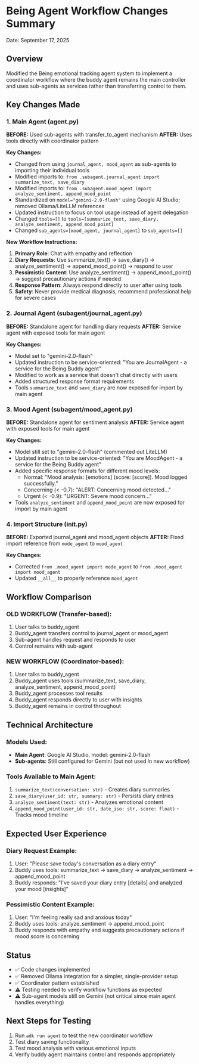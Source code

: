 # Being Agent Workflow Changes Summary
Date: September 17, 2025

## Overview
Modified the Being emotional tracking agent system to implement a coordinator workflow where the buddy agent remains the main controller and uses sub-agents as services rather than transferring control to them.

## Key Changes Made

### 1. Main Agent (agent.py)
**BEFORE:** Used sub-agents with transfer_to_agent mechanism
**AFTER:** Uses tools directly with coordinator pattern

**Key Changes:**
- Changed from using `journal_agent, mood_agent` as sub-agents to importing their individual tools
- Modified imports to: `from .subagent.journal_agent import summarize_text, save_diary`
- Modified imports to: `from .subagent.mood_agent import analyze_sentiment, append_mood_point`
 - Standardized on `model="gemini-2.0-flash"` using Google AI Studio; removed Ollama/LiteLLM references
- Updated instruction to focus on tool usage instead of agent delegation
- Changed `tools=[]` to `tools=[summarize_text, save_diary, analyze_sentiment, append_mood_point]`
- Changed `sub_agents=[mood_agent, journal_agent]` to `sub_agents=[]`

**New Workflow Instructions:**
1. **Primary Role**: Chat with empathy and reflection
2. **Diary Requests**: Use summarize_text() → save_diary() → analyze_sentiment() → append_mood_point() → respond to user
3. **Pessimistic Content**: Use analyze_sentiment() → append_mood_point() → suggest precautionary actions if needed
4. **Response Pattern**: Always respond directly to user after using tools
5. **Safety**: Never provide medical diagnosis, recommend professional help for severe cases

### 2. Journal Agent (subagent/journal_agent.py)
**BEFORE:** Standalone agent for handling diary requests
**AFTER:** Service agent with exposed tools for main agent

**Key Changes:**
- Model set to "gemini-2.0-flash"
- Updated instruction to be service-oriented: "You are JournalAgent - a service for the Being Buddy agent"
- Modified to work as a service that doesn't chat directly with users
- Added structured response format requirements
- Tools `summarize_text` and `save_diary` are now exposed for import by main agent

### 3. Mood Agent (subagent/mood_agent.py)
**BEFORE:** Standalone agent for sentiment analysis
**AFTER:** Service agent with exposed tools for main agent

**Key Changes:**
- Model still set to "gemini-2.0-flash" (commented out LiteLLM)
- Updated instruction to be service-oriented: "You are MoodAgent - a service for the Being Buddy agent"
- Added specific response formats for different mood levels:
  - Normal: "Mood analysis: [emotions] (score: [score]). Mood logged successfully."
  - Concerning (< -0.7): "ALERT: Concerning mood detected..."
  - Urgent (< -0.9): "URGENT: Severe mood concern..."
- Tools `analyze_sentiment` and `append_mood_point` are now exposed for import by main agent

### 4. Import Structure (__init__.py)
**BEFORE:** Exported journal_agent and mood_agent objects
**AFTER:** Fixed import reference from `mode_agent` to `mood_agent`

**Key Changes:**
- Corrected `from .mood_agent import mode_agent` to `from .mood_agent import mood_agent`
- Updated `__all__` to properly reference `mood_agent`

## Workflow Comparison

### OLD WORKFLOW (Transfer-based):
1. User talks to buddy_agent
2. Buddy_agent transfers control to journal_agent or mood_agent
3. Sub-agent handles request and responds to user
4. Control remains with sub-agent

### NEW WORKFLOW (Coordinator-based):
1. User talks to buddy_agent
2. Buddy_agent uses tools (summarize_text, save_diary, analyze_sentiment, append_mood_point)
3. Buddy_agent processes tool results
4. Buddy_agent responds directly to user with insights
5. Buddy_agent remains in control throughout

## Technical Architecture

### Models Used:
- **Main Agent**: Google AI Studio, model: gemini-2.0-flash
- **Sub-agents**: Still configured for Gemini (but not used in new workflow)

### Tools Available to Main Agent:
1. `summarize_text(conversation: str)` - Creates diary summaries
2. `save_diary(user_id: str, summary: str)` - Persists diary entries
3. `analyze_sentiment(text: str)` - Analyzes emotional content
4. `append_mood_point(user_id: str, date_iso: str, score: float)` - Tracks mood timeline

## Expected User Experience

### Diary Request Example:
1. User: "Please save today's conversation as a diary entry"
2. Buddy uses tools: summarize_text → save_diary → analyze_sentiment → append_mood_point
3. Buddy responds: "I've saved your diary entry [details] and analyzed your mood [insights]"

### Pessimistic Content Example:
1. User: "I'm feeling really sad and anxious today"
2. Buddy uses tools: analyze_sentiment → append_mood_point
3. Buddy responds with empathy and suggests precautionary actions if mood score is concerning

## Status
- ✅ Code changes implemented
- ✅ Removed Ollama integration for a simpler, single-provider setup
- ✅ Coordinator pattern established
- ⚠️ Testing needed to verify workflow functions as expected
- ⚠️ Sub-agent models still on Gemini (not critical since main agent handles everything)

## Next Steps for Testing
1. Run `adk run agent` to test the new coordinator workflow
2. Test diary saving functionality
3. Test mood analysis with various emotional inputs
4. Verify buddy agent maintains control and responds appropriately